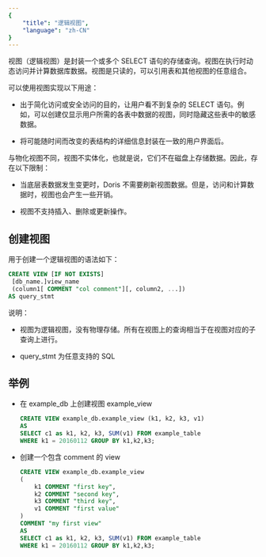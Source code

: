 ```yaml
---
{
    "title": "逻辑视图",
    "language": "zh-CN"
}
---
```


<!--
Licensed to the Apache Software Foundation (ASF) under one
or more contributor license agreements.  See the NOTICE file
distributed with this work for additional information
regarding copyright ownership.  The ASF licenses this file
to you under the Apache License, Version 2.0 (the
"License"); you may not use this file except in compliance
with the License.  You may obtain a copy of the License at

  http://www.apache.org/licenses/LICENSE-2.0

Unless required by applicable law or agreed to in writing,
software distributed under the License is distributed on an
"AS IS" BASIS, WITHOUT WARRANTIES OR CONDITIONS OF ANY
KIND, either express or implied.  See the License for the
specific language governing permissions and limitations
under the License.
-->


视图（逻辑视图）是封装一个或多个 SELECT 语句的存储查询。视图在执行时动态访问并计算数据库数据。视图是只读的，可以引用表和其他视图的任意组合。

可以使用视图实现以下用途：

- 出于简化访问或安全访问的目的，让用户看不到复杂的 SELECT 语句。例如，可以创建仅显示用户所需的各表中数据的视图，同时隐藏这些表中的敏感数据。

- 将可能随时间而改变的表结构的详细信息封装在一致的用户界面后。

与物化视图不同，视图不实体化，也就是说，它们不在磁盘上存储数据。因此，存在以下限制：

- 当底层表数据发生变更时，Doris 不需要刷新视图数据。但是，访问和计算数据时，视图也会产生一些开销。

- 视图不支持插入、删除或更新操作。

## 创建视图

用于创建一个逻辑视图的语法如下：

```sql
CREATE VIEW [IF NOT EXISTS]
 [db_name.]view_name
 (column1[ COMMENT "col comment"][, column2, ...])
AS query_stmt
```

说明：

- 视图为逻辑视图，没有物理存储。所有在视图上的查询相当于在视图对应的子查询上进行。

- query_stmt 为任意支持的 SQL

## 举例

- 在 example_db 上创建视图 example_view

    ```sql
    CREATE VIEW example_db.example_view (k1, k2, k3, v1)
    AS
    SELECT c1 as k1, k2, k3, SUM(v1) FROM example_table
    WHERE k1 = 20160112 GROUP BY k1,k2,k3;
    ```

- 创建一个包含 comment 的 view

    ```sql
    CREATE VIEW example_db.example_view
    (
        k1 COMMENT "first key",
        k2 COMMENT "second key",
        k3 COMMENT "third key",
        v1 COMMENT "first value"
    )
    COMMENT "my first view"
    AS
    SELECT c1 as k1, k2, k3, SUM(v1) FROM example_table
    WHERE k1 = 20160112 GROUP BY k1,k2,k3;
    ```